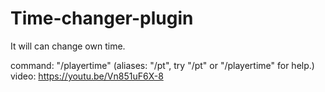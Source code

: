 # Time-changer-plugin
It will can change own time.

command: "/playertime" (aliases: "/pt", try "/pt" or "/playertime" for help.)  
video: https://youtu.be/Vn851uF6X-8
